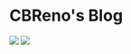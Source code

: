 # CBReno's Blog
![](https://img.shields.io/badge/Blog-CBReno-blue.svg) ![](https://img.shields.io/badge/language-Swift-brightgreen.svg)

